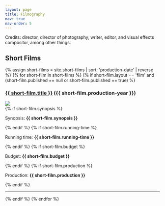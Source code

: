 ```yaml
---
layout: page
title: Filmography
nav: true
nav-order: 5
---
```


Credits: director, director of photography, writer, editor, and visual effects compositor, among other things.

<h2> Short Films</h2>
{% assign short-films = site.short-films | sort: 'production-date' | reverse %}
{% for short-film in short-films %}
{% if short-film.layout == 'film' and (short-film.published == null or short-film.published == true)  %}
<div class="row">

  <h3 class="text-uppercase"><a href="{{ short-film.url }}">{{ short-film.title }}</a><span class=""> ({{ short-film.production-year }})</span></h3>
  <div class="col-md-4">
    <img class="img-responsive" src="{{ short-film.url }}/{{ short-film.thumbnail }}">
  </div>
    <div class="col-md-8">
  {% if short-film.synopsis %}<p>Synopsis: <strong>{{ short-film.synopsis }}</strong></p>{% endif %}
  {% if short-film.running-time %}<p>Running time: <strong>{{ short-film.running-time }}</strong></p>{% endif %}
   {% if short-film.budget %}<p>Budget: <strong>{{ short-film.budget }}</strong></p>{% endif %}
   {% if short-film.production %}<p>Production: <strong>{{ short-film.production }}</strong></p>{% endif %}
  </div>
  </div>
  <hr>
  {% endif %}
{% endfor %}
